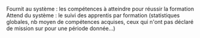 Fournit au système : les compétences à atteindre pour réussir la formation
Attend du système : le suivi des apprentis par formation  (statistiques globales, nb moyen de compétences acquises, ceux qui n'ont pas déclaré de mission sur pour une période donnée…) 
